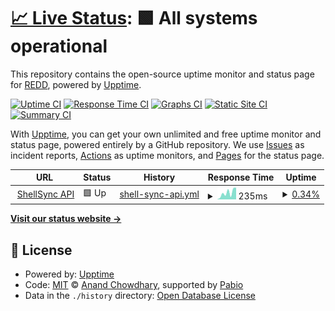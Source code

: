 # [📈 Live Status](https://infosecredd.github.io/monitor): <!--live status--> **🟩 All systems operational**

This repository contains the open-source uptime monitor and status page for [REDD](https://infosecredd.github.io), powered by [Upptime](https://github.com/upptime/upptime).

[![Uptime CI](https://github.com/infosecredd/monitor/workflows/Uptime%20CI/badge.svg)](https://github.com/infosecredd/monitor/actions?query=workflow%3A%22Uptime+CI%22)
[![Response Time CI](https://github.com/infosecredd/monitor/workflows/Response%20Time%20CI/badge.svg)](https://github.com/infosecredd/monitor/actions?query=workflow%3A%22Response+Time+CI%22)
[![Graphs CI](https://github.com/infosecredd/monitor/workflows/Graphs%20CI/badge.svg)](https://github.com/infosecredd/monitor/actions?query=workflow%3A%22Graphs+CI%22)
[![Static Site CI](https://github.com/infosecredd/monitor/workflows/Static%20Site%20CI/badge.svg)](https://github.com/infosecredd/monitor/actions?query=workflow%3A%22Static+Site+CI%22)
[![Summary CI](https://github.com/infosecredd/monitor/workflows/Summary%20CI/badge.svg)](https://github.com/infosecredd/monitor/actions?query=workflow%3A%22Summary+CI%22)

With [Upptime](https://upptime.js.org), you can get your own unlimited and free uptime monitor and status page, powered entirely by a GitHub repository. We use [Issues](https://github.com/infosecredd/monitor/issues) as incident reports, [Actions](https://github.com/infosecredd/monitor/actions) as uptime monitors, and [Pages](https://infosecredd.github.io/monitor) for the status page.

<!--start: status pages-->
<!-- This summary is generated by Upptime (https://github.com/upptime/upptime) -->
<!-- Do not edit this manually, your changes will be overwritten -->
<!-- prettier-ignore -->
| URL | Status | History | Response Time | Uptime |
| --- | ------ | ------- | ------------- | ------ |
| <img alt="" src="https://icons.duckduckgo.com/ip3/shellsync.wtf.ico" height="13"> [ShellSync API](https://shellsync.wtf/api1/check_connection) | 🟩 Up | [shell-sync-api.yml](https://github.com/InfoSecREDD/monitor/commits/HEAD/history/shell-sync-api.yml) | <details><summary><img alt="Response time graph" src="./graphs/shell-sync-api/response-time-week.png" height="20"> 235ms</summary><br><a href="https://monitor.unit25.com/history/shell-sync-api"><img alt="Response time 235" src="https://img.shields.io/endpoint?url=https%3A%2F%2Fraw.githubusercontent.com%2FInfoSecREDD%2Fmonitor%2FHEAD%2Fapi%2Fshell-sync-api%2Fresponse-time.json"></a><br><a href="https://monitor.unit25.com/history/shell-sync-api"><img alt="24-hour response time 235" src="https://img.shields.io/endpoint?url=https%3A%2F%2Fraw.githubusercontent.com%2FInfoSecREDD%2Fmonitor%2FHEAD%2Fapi%2Fshell-sync-api%2Fresponse-time-day.json"></a><br><a href="https://monitor.unit25.com/history/shell-sync-api"><img alt="7-day response time 235" src="https://img.shields.io/endpoint?url=https%3A%2F%2Fraw.githubusercontent.com%2FInfoSecREDD%2Fmonitor%2FHEAD%2Fapi%2Fshell-sync-api%2Fresponse-time-week.json"></a><br><a href="https://monitor.unit25.com/history/shell-sync-api"><img alt="30-day response time 235" src="https://img.shields.io/endpoint?url=https%3A%2F%2Fraw.githubusercontent.com%2FInfoSecREDD%2Fmonitor%2FHEAD%2Fapi%2Fshell-sync-api%2Fresponse-time-month.json"></a><br><a href="https://monitor.unit25.com/history/shell-sync-api"><img alt="1-year response time 235" src="https://img.shields.io/endpoint?url=https%3A%2F%2Fraw.githubusercontent.com%2FInfoSecREDD%2Fmonitor%2FHEAD%2Fapi%2Fshell-sync-api%2Fresponse-time-year.json"></a></details> | <details><summary><a href="https://monitor.unit25.com/history/shell-sync-api">0.34%</a></summary><a href="https://monitor.unit25.com/history/shell-sync-api"><img alt="All-time uptime 0.34%" src="https://img.shields.io/endpoint?url=https%3A%2F%2Fraw.githubusercontent.com%2FInfoSecREDD%2Fmonitor%2FHEAD%2Fapi%2Fshell-sync-api%2Fuptime.json"></a><br><a href="https://monitor.unit25.com/history/shell-sync-api"><img alt="24-hour uptime 0.34%" src="https://img.shields.io/endpoint?url=https%3A%2F%2Fraw.githubusercontent.com%2FInfoSecREDD%2Fmonitor%2FHEAD%2Fapi%2Fshell-sync-api%2Fuptime-day.json"></a><br><a href="https://monitor.unit25.com/history/shell-sync-api"><img alt="7-day uptime 0.34%" src="https://img.shields.io/endpoint?url=https%3A%2F%2Fraw.githubusercontent.com%2FInfoSecREDD%2Fmonitor%2FHEAD%2Fapi%2Fshell-sync-api%2Fuptime-week.json"></a><br><a href="https://monitor.unit25.com/history/shell-sync-api"><img alt="30-day uptime 0.34%" src="https://img.shields.io/endpoint?url=https%3A%2F%2Fraw.githubusercontent.com%2FInfoSecREDD%2Fmonitor%2FHEAD%2Fapi%2Fshell-sync-api%2Fuptime-month.json"></a><br><a href="https://monitor.unit25.com/history/shell-sync-api"><img alt="1-year uptime 0.34%" src="https://img.shields.io/endpoint?url=https%3A%2F%2Fraw.githubusercontent.com%2FInfoSecREDD%2Fmonitor%2FHEAD%2Fapi%2Fshell-sync-api%2Fuptime-year.json"></a></details>

<!--end: status pages-->

[**Visit our status website →**](https://infosecredd.github.io/monitor)

## 📄 License

- Powered by: [Upptime](https://github.com/upptime/upptime)
- Code: [MIT](./LICENSE) © [Anand Chowdhary](https://anandchowdhary.com), supported by [Pabio](https://pabio.com)
- Data in the `./history` directory: [Open Database License](https://opendatacommons.org/licenses/odbl/1-0/)
